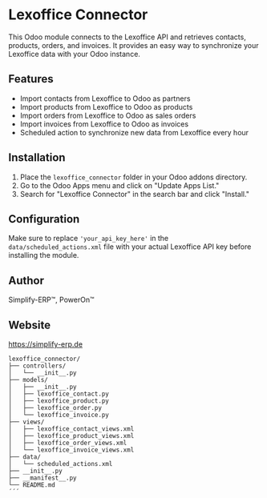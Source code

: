 # Lexoffice Connector

This Odoo module connects to the Lexoffice API and retrieves contacts, products, orders, and invoices. It provides an easy way to synchronize your Lexoffice data with your Odoo instance.

## Features

- Import contacts from Lexoffice to Odoo as partners
- Import products from Lexoffice to Odoo as products
- Import orders from Lexoffice to Odoo as sales orders
- Import invoices from Lexoffice to Odoo as invoices
- Scheduled action to synchronize new data from Lexoffice every hour

## Installation

1. Place the `lexoffice_connector` folder in your Odoo addons directory.
2. Go to the Odoo Apps menu and click on "Update Apps List."
3. Search for "Lexoffice Connector" in the search bar and click "Install."

## Configuration

Make sure to replace `'your_api_key_here'` in the `data/scheduled_actions.xml` file with your actual Lexoffice API key before installing the module.

## Author

Simplify-ERP™, PowerOn™

## Website

https://simplify-erp.de

```
lexoffice_connector/
├── controllers/
│   └── __init__.py
├── models/
│   ├── __init__.py
│   ├── lexoffice_contact.py
│   ├── lexoffice_product.py
│   ├── lexoffice_order.py
│   └── lexoffice_invoice.py
├── views/
│   ├── lexoffice_contact_views.xml
│   ├── lexoffice_product_views.xml
│   ├── lexoffice_order_views.xml
│   └── lexoffice_invoice_views.xml
├── data/
│   └── scheduled_actions.xml
├── __init__.py
├── __manifest__.py
└── README.md
´´´
